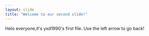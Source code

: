 ```yaml
---
layout: slide
title: "Welcome to our second slide!"
---
```

Helo everyone,it's yxd1990's first file.
Use the left arrow to go back!
